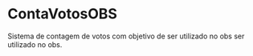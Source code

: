 # ContaVotosOBS
Sistema de contagem de votos com objetivo de ser utilizado no obs ser utilizado no obs.
